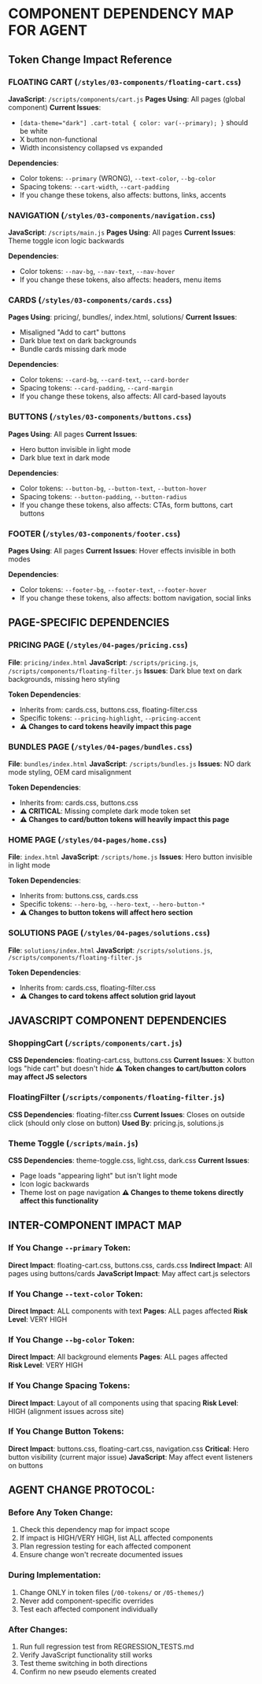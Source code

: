 # COMPONENT DEPENDENCY MAP FOR AGENT

## Token Change Impact Reference

### FLOATING CART (`/styles/03-components/floating-cart.css`)
**JavaScript**: `/scripts/components/cart.js`
**Pages Using**: All pages (global component)
**Current Issues**: 
- `[data-theme="dark"] .cart-total { color: var(--primary); }` should be white
- X button non-functional
- Width inconsistency collapsed vs expanded

**Dependencies**:
- Color tokens: `--primary` (WRONG), `--text-color`, `--bg-color`
- Spacing tokens: `--cart-width`, `--cart-padding`
- If you change these tokens, also affects: buttons, links, accents

### NAVIGATION (`/styles/03-components/navigation.css`)
**JavaScript**: `/scripts/main.js`
**Pages Using**: All pages
**Current Issues**: Theme toggle icon logic backwards

**Dependencies**:
- Color tokens: `--nav-bg`, `--nav-text`, `--nav-hover`
- If you change these tokens, also affects: headers, menu items

### CARDS (`/styles/03-components/cards.css`)
**Pages Using**: pricing/, bundles/, index.html, solutions/
**Current Issues**: 
- Misaligned "Add to cart" buttons
- Dark blue text on dark backgrounds
- Bundle cards missing dark mode

**Dependencies**:
- Color tokens: `--card-bg`, `--card-text`, `--card-border`
- Spacing tokens: `--card-padding`, `--card-margin`
- If you change these tokens, also affects: All card-based layouts

### BUTTONS (`/styles/03-components/buttons.css`)
**Pages Using**: All pages
**Current Issues**: 
- Hero button invisible in light mode
- Dark blue text in dark mode

**Dependencies**:
- Color tokens: `--button-bg`, `--button-text`, `--button-hover`
- Spacing tokens: `--button-padding`, `--button-radius`
- If you change these tokens, also affects: CTAs, form buttons, cart buttons

### FOOTER (`/styles/03-components/footer.css`)
**Pages Using**: All pages
**Current Issues**: Hover effects invisible in both modes

**Dependencies**:
- Color tokens: `--footer-bg`, `--footer-text`, `--footer-hover`
- If you change these tokens, also affects: bottom navigation, social links

## PAGE-SPECIFIC DEPENDENCIES

### PRICING PAGE (`/styles/04-pages/pricing.css`)
**File**: `pricing/index.html`
**JavaScript**: `/scripts/pricing.js`, `/scripts/components/floating-filter.js`
**Issues**: Dark blue text on dark backgrounds, missing hero styling

**Token Dependencies**:
- Inherits from: cards.css, buttons.css, floating-filter.css
- Specific tokens: `--pricing-highlight`, `--pricing-accent`
- **⚠️ Changes to card tokens heavily impact this page**

### BUNDLES PAGE (`/styles/04-pages/bundles.css`)
**File**: `bundles/index.html`
**JavaScript**: `/scripts/bundles.js`
**Issues**: NO dark mode styling, OEM card misalignment

**Token Dependencies**:
- Inherits from: cards.css, buttons.css
- **⚠️ CRITICAL**: Missing complete dark mode token set
- **⚠️ Changes to card/button tokens will heavily impact this page**

### HOME PAGE (`/styles/04-pages/home.css`)
**File**: `index.html`
**JavaScript**: `/scripts/home.js`
**Issues**: Hero button invisible in light mode

**Token Dependencies**:
- Inherits from: buttons.css, cards.css
- Specific tokens: `--hero-bg`, `--hero-text`, `--hero-button-*`
- **⚠️ Changes to button tokens will affect hero section**

### SOLUTIONS PAGE (`/styles/04-pages/solutions.css`)
**File**: `solutions/index.html`
**JavaScript**: `/scripts/solutions.js`, `/scripts/components/floating-filter.js`

**Token Dependencies**:
- Inherits from: cards.css, floating-filter.css
- **⚠️ Changes to card tokens affect solution grid layout**

## JAVASCRIPT COMPONENT DEPENDENCIES

### ShoppingCart (`/scripts/components/cart.js`)
**CSS Dependencies**: floating-cart.css, buttons.css
**Current Issues**: X button logs "hide cart" but doesn't hide
**⚠️ Token changes to cart/button colors may affect JS selectors**

### FloatingFilter (`/scripts/components/floating-filter.js`)
**CSS Dependencies**: floating-filter.css
**Current Issues**: Closes on outside click (should only close on button)
**Used By**: pricing.js, solutions.js

### Theme Toggle (`/scripts/main.js`)
**CSS Dependencies**: theme-toggle.css, light.css, dark.css
**Current Issues**: 
- Page loads "appearing light" but isn't light mode
- Icon logic backwards
- Theme lost on page navigation
**⚠️ Changes to theme tokens directly affect this functionality**

## INTER-COMPONENT IMPACT MAP

### If You Change `--primary` Token:
**Direct Impact**: floating-cart.css, buttons.css, cards.css
**Indirect Impact**: All pages using buttons/cards
**JavaScript Impact**: May affect cart.js selectors

### If You Change `--text-color` Token:
**Direct Impact**: ALL components with text
**Pages**: ALL pages affected
**Risk Level**: VERY HIGH

### If You Change `--bg-color` Token:
**Direct Impact**: All background elements
**Pages**: ALL pages affected  
**Risk Level**: VERY HIGH

### If You Change Spacing Tokens:
**Direct Impact**: Layout of all components using that spacing
**Risk Level**: HIGH (alignment issues across site)

### If You Change Button Tokens:
**Direct Impact**: buttons.css, floating-cart.css, navigation.css
**Critical**: Hero button visibility (current major issue)
**JavaScript**: May affect event listeners on buttons

## AGENT CHANGE PROTOCOL:

### Before Any Token Change:
1. Check this dependency map for impact scope
2. If impact is HIGH/VERY HIGH, list ALL affected components
3. Plan regression testing for each affected component
4. Ensure change won't recreate documented issues

### During Implementation:
1. Change ONLY in token files (`/00-tokens/` or `/05-themes/`)
2. Never add component-specific overrides
3. Test each affected component individually

### After Changes:
1. Run full regression test from REGRESSION_TESTS.md
2. Verify JavaScript functionality still works
3. Test theme switching in both directions
4. Confirm no new pseudo elements created